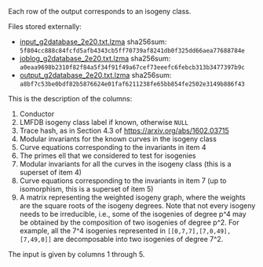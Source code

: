 Each row of the output corresponds to an isogeny class.


Files stored externally:
 - [input_g2database_2e20.txt.lzma](https://math.mit.edu/~edgarc/files/genus2isogenies/input_g2database_2e20.txt.lzma) sha256sum: `5f804cc888c84fcfd5afb4343cb5ff70739af8241db0f325dd66aea77688784e`
 - [joblog_g2database_2e20.txt.lzma](https://math.mit.edu/~edgarc/files/genus2isogenies/joblog_g2database_2e20.txt.lzma) sha256sum: `a0eaa9698b2310f82f84a5f34f91f49a67cef73eeefc6febcb313b3477397b9c`
 - [output_g2database_2e20.txt.lzma](https://math.mit.edu/~edgarc/files/genus2isogenies/output_g2database_2e20.txt.lzma) sha256sum: `a8bf7c53be0bdf82b5876624e01faf6211238fe65bb854fe2502e3149b886f43`

This is the description of the columns:
1. Conductor
2. LMFDB isogeny class label if known, otherwise `NULL`
3. Trace hash, as in Section 4.3 of https://arxiv.org/abs/1602.03715
4. Modular invariants for the known curves in the isogeny class
5. Curve equations corresponding to the invariants in item 4
6. The primes ell that we considered to test for isogenies
7. Modular invariants for all the curves in the isogeny class (this is a superset of item 4)
8. Curve equations corresponding to the invariants in item 7 (up to isomorphism, this is a superset of item 5)
9. A matrix representing the weighted isogeny graph, where the weights are the square roots of the isogeny degrees.
Note that not every isogeny needs to be irreducible, i.e., some of the isogenies of degree p^4 may be obtained by the composition of two isogenies of degree p^2.
For example, all the 7^4 isogenies represented in `[[0,7,7],[7,0,49],[7,49,0]]` are decomposable into two isogenies of degree 7^2.

The input is given by columns 1 through 5.

